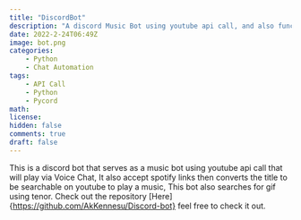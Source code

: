 ```yaml
---
title: "DiscordBot"
description: "A discord Music Bot using youtube api call, and also functions as a chat calculator and a gif generator for discord"
date: 2022-2-24T06:49Z
image: bot.png
categories:
    - Python
    - Chat Automation
tags:
    - API Call
    - Python
    - Pycord
math: 
license: 
hidden: false
comments: true
draft: false
---
```

This is a discord bot that serves as a music bot using youtube api call that will play via Voice Chat, It also accept spotify links then converts the title to be searchable on youtube to play a music, This bot also searches for gif using tenor. Check out the repository [Here]{https://github.com/AkKennesu/Discord-bot} feel free to check it out.